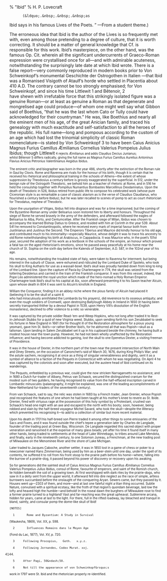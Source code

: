 % "Ibid" 
%  H. P. Lovecraft

        

  

          (&ldquo;.&nbsp;.&nbsp;.&nbsp;as
Ibid says in his famous   Lives of the Poets.  &rdquo;  &mdash;From a student
theme.)              

The erroneous idea that Ibid is the author of the   Lives   is so frequently met with, even
among those pretending to a degree of culture, that it is worth correcting. It should be a matter
of general knowledge that Cf. is responsible for this work. Ibid&rsquo;s masterpiece, on the
other hand, was the famous   Op. Cit.   wherein all the significant undercurrents of Graeco-Roman
expression were crystallised once for all&mdash;and with admirable acuteness, notwithstanding
the surprisingly late date at which Ibid wrote. There is a false report&mdash;very commonly
reproduced in modern books prior to Von Schweinkopf&rsquo;s monumental   Geschichte der Ostrogothen
in Italien  &mdash;that Ibid was a Romanised Visigoth of Ataulf&rsquo;s horde who settled
in Placentia about 410 A.D. The contrary cannot be too strongly emphasised; for Von Schweinkopf,
and since his time Littlewit    1     and B&ecirc;tenoir,    2    
have shewn with irrefutable force that this strikingly isolated figure was a genuine Roman&mdash;or
at least as genuine a Roman as that degenerate and mongrelised age could produce&mdash;of whom
one might well say what Gibbon said of Boethius, &ldquo;that he was the last whom Cato or Tully
could have acknowledged for their countryman.&rdquo; He was, like Boethius and nearly all the
eminent men of his age, of the great Anician family, and traced his genealogy with much exactitude
and self-satisfaction to all the heroes of the republic. His full name&mdash;long and pompous
according to the custom of an age which had lost the trinomial simplicity of classic Roman nomenclature&mdash;is
stated by Von Schweinkopf    3     to have been Caius Anicius Magnus
Furius Camillus &AElig;milianus Cornelius Valerius Pompeius Julius Ibidus; though Littlewit<font
size="-2">  4     rejects   &AElig;milianus   and adds   Claudius Decius Junianus;  
whilst B&ecirc;tenoir    5     differs radically, giving the full
name as Magnus Furius Camillus Aurelius Antoninus Flavius Anicius Petronius Valentinianus Aegidus
Ibidus.  

  The eminent critic and biographer was born in the year 486, shortly after the
extinction of the Roman rule in Gaul by Clovis. Rome and Ravenna are rivals for the honour of
his birth, though it is certain that he received his rhetorical and philosophical training in
the schools of Athens&mdash;the extent of whose suppression by Theodosius a century before is
grossly exaggerated by the superficial. In 512, under the benign rule of the Ostrogoth Theodoric,
we behold him as a teacher of rhetoric at Rome, and in 516 he held the consulship together with
Pompilius Numantius Bombastes Marcellinus Deodamnatus. Upon the death of Theodoric in 526, Ibidus
retired from public life to compose his celebrated work (whose pure Ciceronian style is as remarkable
a case of classic atavism as is the verse of Claudius Claudianus, who flourished a century before
Ibidus); but he was later recalled to scenes of pomp to act as court rhetorician for Theodatus,
nephew of Theodoric.  

  Upon the usurpation of Vitiges, Ibidus fell into disgrace and was for a time
imprisoned; but the coming of the Byzantine-Roman army under Belisarius soon restored him to
liberty and honours. Throughout the siege of Rome he served bravely in the army of the defenders,
and afterward followed the eagles of Belisarius to Alba, Porto, and Centumcellae. After the
Frankish siege of Milan, Ibidus was chosen to accompany the learned Bishop Datius to Greece,
and resided with him at Corinth in the year 539. About 541 he removed to Constantinopolis, where
he received every mark of imperial favour both from Justinianus and Justinus the Second. The
Emperors Tiberius and Maurice did kindly honour to his old age, and contributed much to his
immortality&mdash;especially Maurice, whose delight it was to trace his ancestry to old Rome
notwithstanding his birth at Arabiscus, in Cappadocia. It was Maurice who, in the poet&rsquo;s
101st year, secured the adoption of his work as a textbook in the schools of the empire, an
honour which proved a fatal tax on the aged rhetorician&rsquo;s emotions, since he passed away
peacefully at his home near the church of St. Sophia on the sixth day before the Kalends of
September, A.D. 587, in the 102nd year of his age.  

  His remains, notwithstanding the troubled state of Italy, were taken to Ravenna
for interment; but being interred in the suburb of Classe, were exhumed and ridiculed by the
Lombard Duke of Spoleto, who took his skull to King Autharis for use as a wassail-bowl. Ibid&rsquo;s
skull was proudly handed down from king to king of the Lombard line. Upon the capture of Pavia
by Charlemagne in 774, the skull was seized from the tottering Desiderius and carried in the
train of the Frankish conqueror. It was from this vessel, indeed, that Pope Leo administered
the royal unction which made of the hero-nomad a Holy Roman Emperor. Charlemagne took Ibid&rsquo;s
skull to his capital at Aix, soon afterward presenting it to his Saxon teacher Alcuin, upon
whose death in 804 it was sent to Alcuin&rsquo;s kinsfolk in England.  

  William the Conqueror, finding it in an abbey niche where the pious family
of Alcuin had placed it (believing it to be the skull of a saint    6    
who had miraculously annihilated the Lombards by his prayers), did reverence to its osseous
antiquity; and even the rough soldiers of Cromwell, upon destroying Ballylough Abbey in Ireland
in 1650 (it having been secretly transported thither by a devout Papist in 1539, upon Henry
VIII&rsquo;s dissolution of the English monasteries), declined to offer violence to a relic
so venerable.  

  It was captured by the private soldier Read-&rsquo;em-and-Weep Hopkins, who
not long after traded it to Rest-in-Jehovah Stubbs for a quid of new Virginia weed. Stubbs,
upon sending forth his son Zerubbabel to seek his fortune in New England in 1661 (for he thought
ill of the Restoration atmosphere for a pious young yeoman), gave him St. Ibid&rsquo;s&mdash;or
rather Brother Ibid&rsquo;s, for he abhorred all that was Popish&mdash;skull as a talisman.
Upon landing in Salem Zerubbabel set it up in his cupboard beside the chimney, he having built
a modest house near the town pump. However, he had not been wholly unaffected by the Restoration
influence; and having become addicted to gaming, lost the skull to one Epenetus Dexter, a visiting
freeman of Providence.  

  It was in the house of Dexter, in the northern part of the town near the present
intersection of North Main and Olney Streets, on the occasion of Canonchet&rsquo;s raid of March
30, 1676, during King Philip&rsquo;s War; and the astute sachem, recognising it at once as a
thing of singular venerableness and dignity, sent it as a symbol of alliance to a faction of
the Pequots in Connecticut with whom he was negotiating. On April 4 he was captured by the colonists
and soon after executed, but the austere head of Ibid continued on its wanderings.  

  The Pequots, enfeebled by a previous war, could give the now stricken Narragansetts
no assistance; and in 1680 a Dutch fur-trader of Albany, Petrus van Schaack, secured the distinguished
cranium for the modest sum of two guilders, he having recognised its value from the half-effaced
inscription carved in Lombardic minuscules (palaeography, it might be explained, was one of
the leading accomplishments of New-Netherland fur-traders of the seventeenth century).  

          

  From van Schaack, sad to say, the relic was stolen in 1683 by a French trader,
Jean Grenier, whose Popish zeal recognised the features of one whom he had been taught at his
mother&rsquo;s knee to revere as St. Ibide. Grenier, fired with virtuous rage at the possession
of this holy symbol by a Protestant, crushed van Schaack&rsquo;s head one night with an axe
and escaped to the north with his booty; soon, however, being robbed and slain by the half-breed
voyageur Michel Savard, who took the skull&mdash;despite the illiteracy which prevented his
recognising it&mdash;to add to a collection of similar but more recent material.  

  Upon his death in 1701 his half-breed son Pierre traded it among other things
to some emissaries of the Sacs and Foxes, and it was found outside the chief&rsquo;s tepee a
generation later by Charles de Langlade, founder of the trading post at Green Bay, Wisconsin.
De Langlade regarded this sacred object with proper veneration and ransomed it at the expense
of many glass beads; yet after his time it found itself in many other hands, being traded to
settlements at the head of Lake Winnebago, to tribes around Lake Mendota, and finally, early
in the nineteenth century, to one Solomon Juneau, a Frenchman, at the new trading post of Milwaukee
on the Menominee River and the shore of Lake Michigan.  

  Later traded to Jacques Caboche, another settler, it was in 1850 lost in a
game of chess or poker to a newcomer named Hans Zimmerman; being used by him as a beer-stein
until one day, under the spell of its contents, he suffered it to roll from his front stoop
to the prairie path before his home&mdash;where, falling into the burrow of a prairie-dog, it
passed beyond his power of discovery or recovery upon his awaking.  

  So for generations did the sainted skull of Caius Anicius Magnus Furius Camillus
&AElig;milianus Cornelius Valerius Pompeius Julius Ibidus, consul of Rome, favourite of emperors,
and saint of the Romish church, lie hidden beneath the soil of a growing town. At first worshipped
with dark rites by the prairie-dogs, who saw in it a deity sent from the upper world, it afterward
fell into dire neglect as the race of simple, artless burrowers succumbed before the onslaught
of the conquering Aryan. Sewers came, but they passed by it. Houses went up&mdash;2303 of them,
and more&mdash;and at last one fateful night a titan thing occurred. Subtle Nature, convulsed
with a spiritual ecstasy, like the froth of that region&rsquo;s quondam beverage, laid low the
lofty and heaved high the humble&mdash;and behold! In the roseal dawn the burghers of Milwaukee
rose to find a former prairie turned to a highland! Vast and far-reaching was the great upheaval.
Subterrene arcana, hidden for years, came at last to the light. For there, full in the rifted
roadway, lay bleached and tranquil in bland, saintly, and consular pomp the dome-like skull
of Ibid!  

    [NOTES]    

      1       Rome and Byzantium: A Study in Survival  
(Waukesha, 1869), Vol. XX, p. 598.  

      2       Influences Romains dans le Moyen Age  
(Fond du Lac, 1877), Vol. XV, p. 720.  

      3     Following Procopius,   Goth.   x.y.z.  

      4     Following Jornandes, Codex Murat. xxj.
4144.  

      5     After Pagi, 50&ndash;50.  

      6     Not till the appearance of von Schweinkopf&rsquo;s
work in 1797 were St. Ibid and the rhetorician properly re-identified.  
